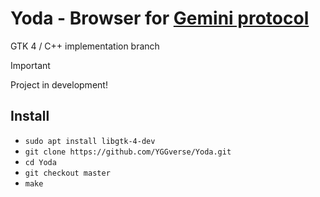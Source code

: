# Yoda - Browser for [Gemini protocol](https://geminiprotocol.net)

GTK 4 / C++ implementation branch

> [!IMPORTANT]
> Project in development!
>

## Install

* `sudo apt install libgtk-4-dev`
* `git clone https://github.com/YGGverse/Yoda.git`
* `cd Yoda`
* `git checkout master`
* `make`